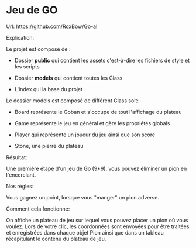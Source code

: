 # Jeu de GO

Url: https://github.com/RoxBow/Go-al  

Explication: 

Le projet est composé de :
* Dossier **public** qui contient les assets c'est-à-dire les fichiers de style et les scripts 

* Dossier **models** qui contient toutes les Class

* L'index qui la base du projet


Le dossier models est composé de différent Class soit: 

* Board représente le Goban et s'occupe de tout l'affichage du plateau

* Game représente le jeu en général et gère les propriétés globals

* Player qui représente un joueur du jeu ainsi que son score

* Stone, une pierre du plateau

Résultat: 

Une première étape d'un jeu de Go (9*9), vous pouvez éliminer un pion en l'encerclant.

Nos règles: 

Vous gagnez un point, lorsque vous "manger" un pion adverse.

Comment cela fonctionne:

On affiche un plateau de jeu sur lequel vous pouvez placer un pion où vous voulez. Lors de votre clic, les coordonnées sont envoyées pour être traitées et enregistrées dans chaque objet Pion ainsi que dans un tableau récapitulant le contenu du plateau de jeu.

